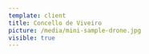 ```yaml
---
template: client
title: Concello de Viveiro
picture: /media/mini-sample-drone.jpg
visible: true
---
```

